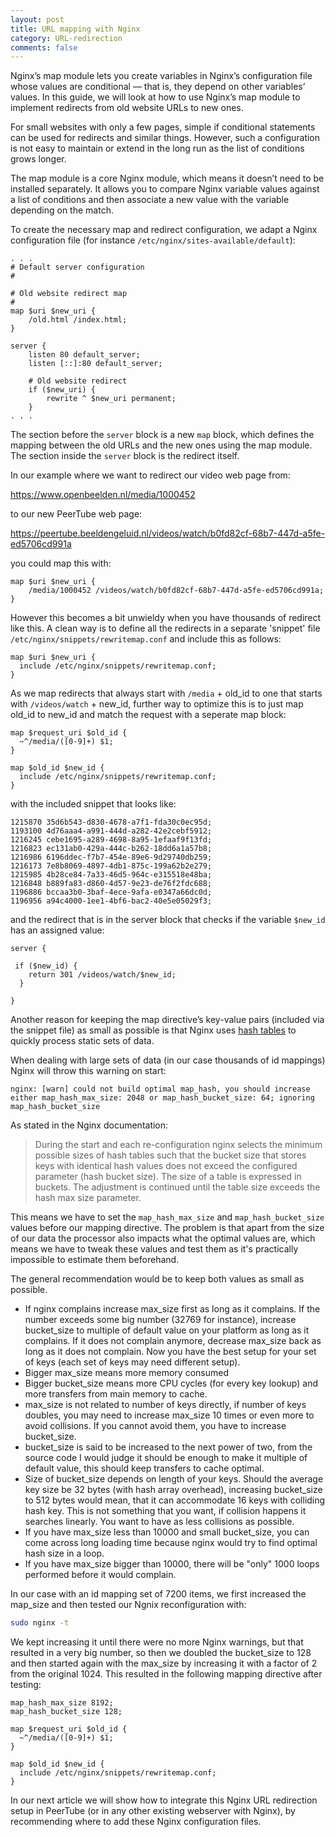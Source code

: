 ```yaml
---
layout: post
title: URL mapping with Nginx
category: URL-redirection
comments: false
---
```


Nginx’s map module lets you create variables in Nginx’s configuration file whose values are conditional — that is, they depend on other variables’ values. In this guide, we will look at how to use Nginx’s map module to implement redirects from old website URLs to new ones.

<!--more-->

For small websites with only a few pages, simple if conditional statements can be used for redirects and similar things. However, such a configuration is not easy to maintain or extend in the long run as the list of conditions grows longer.

The map module is a core Nginx module, which means it doesn’t need to be installed separately. It allows you to compare Nginx variable values against a list of conditions and then associate a new value with the variable depending on the match.

To create the necessary map and redirect configuration, we adapt a Nginx configuration file (for instance `/etc/nginx/sites-available/default`):

```
. . .
# Default server configuration
#

# Old website redirect map
#
map $uri $new_uri {
    /old.html /index.html;
}

server {
    listen 80 default_server;
    listen [::]:80 default_server;

    # Old website redirect
    if ($new_uri) {
        rewrite ^ $new_uri permanent;
    }
. . .
```
The section before the `server` block is a new `map` block, which defines the mapping between the old URLs and the new ones using the map module. The section inside the `server` block is the redirect itself.

In our example where we want to redirect our video web page from:

https://www.openbeelden.nl/media/1000452

to our new PeerTube web page:

https://peertube.beeldengeluid.nl/videos/watch/b0fd82cf-68b7-447d-a5fe-ed5706cd991a

you could map this with:

```
map $uri $new_uri {
    /media/1000452 /videos/watch/b0fd82cf-68b7-447d-a5fe-ed5706cd991a;
}
```

However this becomes a bit unwieldy when you have thousands of redirect like this. A clean way is to define all the redirects in a separate 'snippet' file `/etc/nginx/snippets/rewritemap.conf` and include this as follows:

```
map $uri $new_uri {
  include /etc/nginx/snippets/rewritemap.conf;
}
```

As we map redirects that always start with `/media` + old_id to one that starts with `/videos/watch` + new_id, further way to optimize this is to just map old_id to new_id and match the request with a seperate map block:

```
map $request_uri $old_id {
  ~^/media/([0-9]+) $1;
}

map $old_id $new_id {
  include /etc/nginx/snippets/rewritemap.conf;
}
```

with the included snippet that looks like:

```
1215870 35d6b543-d830-4678-a7f1-fda30c0ec95d;
1193100 4d76aaa4-a991-444d-a282-42e2cebf5912;
1216245 cebe1695-a289-4698-8a95-1efaaf9f13fd;
1216823 ec131ab0-429a-444c-b262-18dd6a1a57b8;
1216986 6196ddec-f7b7-454e-89e6-9d29740db259;
1216173 7e8b8069-4897-4db1-875c-199a62b2e279;
1215985 4b28ce84-7a33-46d5-964c-e315518e48ba;
1216848 b889fa83-d860-4d57-9e23-de76f2fdc688;
1196886 bccaa3b0-3baf-4ece-9afa-e0347a66dc0d;
1196956 a94c4000-1ee1-4bf6-bac2-40e5e05029f3;
```

and the redirect that is in the server block that checks if the variable `$new_id` has an assigned value:

```
server {
	
 if ($new_id) {
    return 301 /videos/watch/$new_id;
  }

}
```

Another reason for keeping the map directive’s key-value pairs (included via the snippet file) as small as possible is that Nginx uses [hash tables](https://nginx.org/en/docs/hash.html) to quickly process static sets of data.

When dealing with large sets of data (in our case thousands of id mappings) Nginx will throw this warning on start:

```
nginx: [warn] could not build optimal map_hash, you should increase either map_hash_max_size: 2048 or map_hash_bucket_size: 64; ignoring map_hash_bucket_size
```

As stated in the Nginx documentation:

> During the start and each re-configuration nginx selects the minimum possible sizes of hash tables such that the bucket size that stores keys with identical hash values does not exceed the configured parameter (hash bucket size). The size of a table is expressed in buckets. The adjustment is continued until the table size exceeds the hash max size parameter.

This means we have to set the `map_hash_max_size` and `map_hash_bucket_size` values before our mapping directive. The problem is that apart from the size of our data the processor also impacts what the optimal values are, which means we have to tweak these values and test them as it's practically impossible to estimate them beforehand.

The general recommendation would be to keep both values as small as possible.

* If nginx complains increase max_size first as long as it complains. If the number exceeds some big number (32769 for instance), increase bucket_size to multiple of default value on your platform as long as it complains. If it does not complain anymore, decrease max_size back as long as it does not complain. Now you have the best setup for your set of keys (each set of keys may need different setup).
* Bigger max_size means more memory consumed
* Bigger bucket_size means more CPU cycles (for every key lookup) and more transfers from main memory to cache.
* max_size is not related to number of keys directly, if number of keys doubles, you may need to increase max_size 10 times or even more to avoid collisions. If you cannot avoid them, you have to increase bucket_size.
* bucket_size is said to be increased to the next power of two, from the source code I would judge it should be enough to make it multiple of default value, this should keep transfers to cache optimal.
* Size of bucket_size depends on length of your keys. Should the average key size be 32 bytes (with hash array overhead), increasing bucket_size to 512 bytes would mean, that it can accommodate 16 keys with colliding hash key. This is not something that you want, if collision happens it searches linearly. You want to have as less collisions as possible.
* If you have max_size less than 10000 and small bucket_size, you can come across long loading time because nginx would try to find optimal hash size in a loop.
* If you have max_size bigger than 10000, there will be "only" 1000 loops performed before it would complain.

In our case with an id mapping set of 7200 items, we first increased the map_size and then tested our Ngnix reconfiguration with:

```sh
sudo nginx -t
```

We kept increasing it until there were no more Nginx warnings, but that resulted in a very big number, so then we doubled the bucket_size to 128 and then started again with the max_size by increasing it with a factor of 2 from the original 1024. This resulted in the following mapping directive after testing:

```
map_hash_max_size 8192;
map_hash_bucket_size 128;

map $request_uri $old_id {
  ~^/media/([0-9]+) $1;
}

map $old_id $new_id {
  include /etc/nginx/snippets/rewritemap.conf;
}
```

In our next article we will show how to integrate this Nginx URL redirection setup in PeerTube (or in any other existing webserver with Nginx), by recommending where to add these Nginx configuration files.

